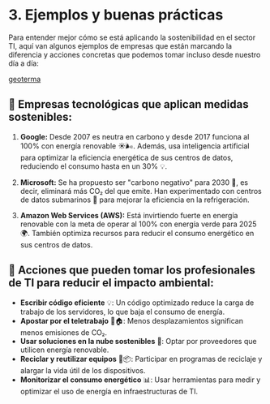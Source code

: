 # 3. Ejemplos y buenas prácticas

Para entender mejor cómo se está aplicando la sostenibilidad en el sector TI, aquí van algunos ejemplos de empresas que están marcando la diferencia y acciones concretas que podemos tomar incluso desde nuestro día a día:

[geoterma](img/img.png)

## 🌱 **Empresas tecnológicas que aplican medidas sostenibles:**

1. **Google:** Desde 2007 es neutra en carbono y desde 2017 funciona al 100% con energía renovable ☀️🌬️. Además, usa inteligencia artificial para optimizar la eficiencia energética de sus centros de datos, reduciendo el consumo hasta en un 30% 💡.

2. **Microsoft:** Se ha propuesto ser "carbono negativo" para 2030 🌿, es decir, eliminará más CO₂ del que emite. Han experimentado con centros de datos submarinos 🌊 para mejorar la eficiencia en la refrigeración.

3. **Amazon Web Services (AWS):** Está invirtiendo fuerte en energía renovable con la meta de operar al 100% con energía verde para 2025 🌍. También optimiza recursos para reducir el consumo energético en sus centros de datos.

## 🤝 **Acciones que pueden tomar los profesionales de TI para reducir el impacto ambiental:**

- **Escribir código eficiente** 💡: Un código optimizado reduce la carga de trabajo de los servidores, lo que baja el consumo de energía.
- **Apostar por el teletrabajo** 🚗🏠: Menos desplazamientos significan menos emisiones de CO₂.
- **Usar soluciones en la nube sostenibles** 🚀: Optar por proveedores que utilicen energía renovable.
- **Reciclar y reutilizar equipos** 🚚📦: Participar en programas de reciclaje y alargar la vida útil de los dispositivos.
- **Monitorizar el consumo energético** 📊: Usar herramientas para medir y optimizar el uso de energía en infraestructuras de TI.
